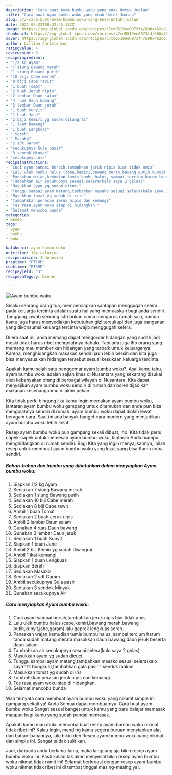 ```yaml
---
description: "Cara buat Ayam bumbu woku yang enak Untuk Jualan"
title: "Cara buat Ayam bumbu woku yang enak Untuk Jualan"
slug: 373-cara-buat-ayam-bumbu-woku-yang-enak-untuk-jualan
date: 2021-06-23T00:42:45.382Z
image: https://img-global.cpcdn.com/recipes/c7cd0519ee6973f4/680x482cq70/ayam-bumbu-woku-foto-resep-utama.jpg
thumbnail: https://img-global.cpcdn.com/recipes/c7cd0519ee6973f4/680x482cq70/ayam-bumbu-woku-foto-resep-utama.jpg
cover: https://img-global.cpcdn.com/recipes/c7cd0519ee6973f4/680x482cq70/ayam-bumbu-woku-foto-resep-utama.jpg
author: Lillian Christensen
ratingvalue: 4
reviewcount: 6
recipeingredient:
- "1/2 kg Ayam"
- "7 siung Bawang merah"
- "1 siung Bawang putih"
- "10 biji Cabe merah"
- "8 biji Cabe rawit"
- "1 buah Tomat"
- "2 buah Jeruk nipis"
- "2 lembar Daun salam"
- "4 ruas Daun bawang"
- "3 lembar Daun jeruk"
- "1 buah Kunyit"
- "1 buah Jahe"
- "2 biji Kemiri yg sudah disangrai"
- "1 ikat kemangi"
- "1 buah Lengkuas"
- " Sereh"
- " Masako"
- "2 sdt Garam"
- "secukupnya Gula pasir"
- "3 sendok Minyak"
- "secukupnya Air"
recipeinstructions:
- "Cuci ayam sampai bersih,tambahkan jeruk nipis biar tidak amis"
- "Lalu ulek bumbu halus (cabe,kemiri,bawang merah,bawang putih,kunyit,jahe,garam).lalu geprek lengkuas sereh."
- "Panaskan wajan,kemudian tumis bumbu halus, sampai tercium harum tanda sudah matang merata.masukkan daun bawang,daun jeruk beserta daun salam"
- "Tambahkan air secukupnya sesuai selera(kalo saya 2 gelas)"
- "Masukkan ayam yg sudah dicuci"
- "Tunggu sampai ayam matang,tambahkan masako sesuai selera(kalo saya 1/2 bungkus),tambahkan gula pasir 1 sendok makan"
- "Masukkan tomat yg sudah di iris"
- "Tambahkkan perasan jeruk nipis dan kemangi"
- "Tes rasa,ayam woku siap di hidangkan."
- "Selamat mencoba bunda"
categories:
- Resep
tags:
- ayam
- bumbu
- woku

katakunci: ayam bumbu woku 
nutrition: 164 calories
recipecuisine: Indonesian
preptime: "PT18M"
cooktime: "PT39M"
recipeyield: "3"
recipecategory: Dinner

---
```



![Ayam bumbu woku](https://img-global.cpcdn.com/recipes/c7cd0519ee6973f4/680x482cq70/ayam-bumbu-woku-foto-resep-utama.jpg)

Selaku seorang orang tua, mempersiapkan santapan menggugah selera pada keluarga tercinta adalah suatu hal yang memuaskan bagi anda sendiri. Tanggung jawab seorang istri bukan cuma mengurus rumah saja, namun kamu juga harus menyediakan kebutuhan gizi tercukupi dan juga panganan yang dikonsumsi keluarga tercinta wajib menggugah selera.

Di era  saat ini, anda memang dapat mengorder hidangan yang sudah jadi meski tidak harus ribet mengolahnya dahulu. Tapi ada juga lho orang yang memang mau memberikan hidangan yang terbaik untuk keluarganya. Karena, menghidangkan masakan sendiri jauh lebih bersih dan kita juga bisa menyesuaikan hidangan tersebut sesuai kesukaan keluarga tercinta. 



Apakah kamu salah satu penggemar ayam bumbu woku?. Asal kamu tahu, ayam bumbu woku adalah sajian khas di Nusantara yang sekarang disukai oleh kebanyakan orang di berbagai wilayah di Nusantara. Kita dapat menyajikan ayam bumbu woku sendiri di rumah dan boleh dijadikan makanan kesenanganmu di akhir pekan.

Kita tidak perlu bingung jika kamu ingin memakan ayam bumbu woku, lantaran ayam bumbu woku gampang untuk ditemukan dan anda pun bisa mengolahnya sendiri di rumah. ayam bumbu woku dapat diolah lewat beragam cara. Saat ini ada banyak banget cara modern yang menjadikan ayam bumbu woku lebih lezat.

Resep ayam bumbu woku pun gampang sekali dibuat, lho. Kita tidak perlu capek-capek untuk memesan ayam bumbu woku, lantaran Anda mampu menghidangkan di rumah sendiri. Bagi Kita yang ingin menyajikannya, inilah resep untuk membuat ayam bumbu woku yang lezat yang bisa Kamu coba sendiri.

<!--inarticleads1-->

##### Bahan-bahan dan bumbu yang dibutuhkan dalam menyiapkan Ayam bumbu woku:

1. Siapkan 1/2 kg Ayam
1. Sediakan 7 siung Bawang merah
1. Sediakan 1 siung Bawang putih
1. Sediakan 10 biji Cabe merah
1. Sediakan 8 biji Cabe rawit
1. Ambil 1 buah Tomat
1. Sediakan 2 buah Jeruk nipis
1. Ambil 2 lembar Daun salam
1. Gunakan 4 ruas Daun bawang
1. Gunakan 3 lembar Daun jeruk
1. Sediakan 1 buah Kunyit
1. Siapkan 1 buah Jahe
1. Ambil 2 biji Kemiri yg sudah disangrai
1. Ambil 1 ikat kemangi
1. Siapkan 1 buah Lengkuas
1. Siapkan  Sereh
1. Sediakan  Masako
1. Sediakan 2 sdt Garam
1. Ambil secukupnya Gula pasir
1. Sediakan 3 sendok Minyak
1. Gunakan secukupnya Air




<!--inarticleads2-->

##### Cara menyiapkan Ayam bumbu woku:

1. Cuci ayam sampai bersih,tambahkan jeruk nipis biar tidak amis
1. Lalu ulek bumbu halus (cabe,kemiri,bawang merah,bawang putih,kunyit,jahe,garam).lalu geprek lengkuas sereh.
1. Panaskan wajan,kemudian tumis bumbu halus, sampai tercium harum tanda sudah matang merata.masukkan daun bawang,daun jeruk beserta daun salam
1. Tambahkan air secukupnya sesuai selera(kalo saya 2 gelas)
1. Masukkan ayam yg sudah dicuci
1. Tunggu sampai ayam matang,tambahkan masako sesuai selera(kalo saya 1/2 bungkus),tambahkan gula pasir 1 sendok makan
1. Masukkan tomat yg sudah di iris
1. Tambahkkan perasan jeruk nipis dan kemangi
1. Tes rasa,ayam woku siap di hidangkan.
1. Selamat mencoba bunda




Wah ternyata cara membuat ayam bumbu woku yang nikamt simple ini gampang sekali ya! Anda Semua dapat membuatnya. Cara buat ayam bumbu woku Sangat sesuai banget untuk kamu yang baru belajar memasak maupun bagi kamu yang sudah pandai memasak.

Apakah kamu mau mulai mencoba buat resep ayam bumbu woku nikmat tidak ribet ini? Kalau ingin, mending kamu segera buruan menyiapkan alat dan bahan-bahannya, lalu bikin deh Resep ayam bumbu woku yang nikmat dan simple ini. Sangat taidak sulit kan. 

Jadi, daripada anda berlama-lama, maka langsung aja bikin resep ayam bumbu woku ini. Pasti kalian tak akan menyesal bikin resep ayam bumbu woku nikmat tidak rumit ini! Selamat berkreasi dengan resep ayam bumbu woku nikmat tidak ribet ini di tempat tinggal masing-masing,ya!.

